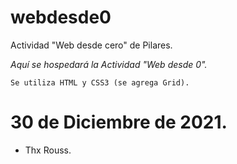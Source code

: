 # webdesde0
Actividad "Web desde cero" de Pilares.

_Aquí se hospedará la Actividad "Web desde 0"._
```
Se utiliza HTML y CSS3 (se agrega Grid).
```
# 30 de Diciembre de 2021.

* Thx Rouss.